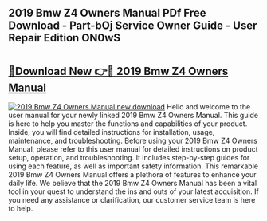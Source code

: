 ## 2019 Bmw Z4 Owners Manual PDf Free Download - Part-bOj Service Owner Guide - User Repair Edition ON0wS

# <h2><a href="http://bc20022.oget.top/?id=2019+Bmw+Z4+Owners+Manual">🔗Download New 👉🔴 2019 Bmw Z4 Owners Manual</a></h2>

[![2019 Bmw Z4 Owners Manual new download](https://i.imgur.com/5g1atiW.png)](http://bc20022.oget.top/?id=2019+Bmw+Z4+Owners+Manual)
Hello and welcome to the user manual for your newly linked 2019 Bmw Z4 Owners Manual. This guide is here to help you master the functions and capabilities of your product. Inside, you will find detailed instructions for installation, usage, maintenance, and troubleshooting. Before using your 2019 Bmw Z4 Owners Manual, please refer to this user manual for detailed instructions on product setup, operation, and troubleshooting. It includes step-by-step guides for using each feature, as well as important safety information. This remarkable 2019 Bmw Z4 Owners Manual offers a plethora of features to enhance your daily life. We believe that the 2019 Bmw Z4 Owners Manual has been a vital tool in your quest to understand the ins and outs of your latest acquisition. If you need any assistance or clarification, our customer service team is here to help.
